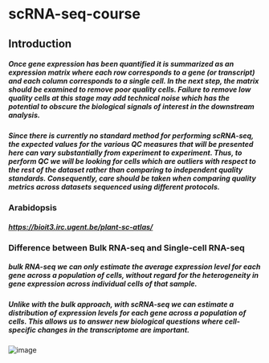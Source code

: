 # scRNA-seq-course
## Introduction
##### Once gene expression has been quantified it is summarized as an expression matrix where each row corresponds to a gene (or transcript) and each column corresponds to a single cell. In the next step, the matrix should be examined to remove poor quality cells. Failure to remove low quality cells at this stage may add technical noise which has the potential to obscure the biological signals of interest in the downstream analysis.

##### Since there is currently no standard method for performing scRNA-seq, the expected values for the various QC measures that will be presented here can vary substantially from experiment to experiment. Thus, to perform QC we will be looking for cells which are outliers with respect to the rest of the dataset rather than comparing to independent quality standards. Consequently, care should be taken when comparing quality metrics across datasets sequenced using different protocols.

### Arabidopsis
##### https://bioit3.irc.ugent.be/plant-sc-atlas/

### Difference between Bulk RNA-seq and Single-cell RNA-seq
##### bulk RNA-seq we can only estimate the average expression level for each gene across a population of cells, without regard for the heterogeneity in gene expression across individual cells of that sample.
#####  Unlike with the bulk approach, with scRNA-seq we can estimate a distribution of expression levels for each gene across a population of cells. This allows us to answer new biological questions where cell-specific changes in the transcriptome are important.
![image](https://user-images.githubusercontent.com/67212190/156484396-7efc1be4-f1ec-4764-b0c6-619f0ed8c8e2.png)

